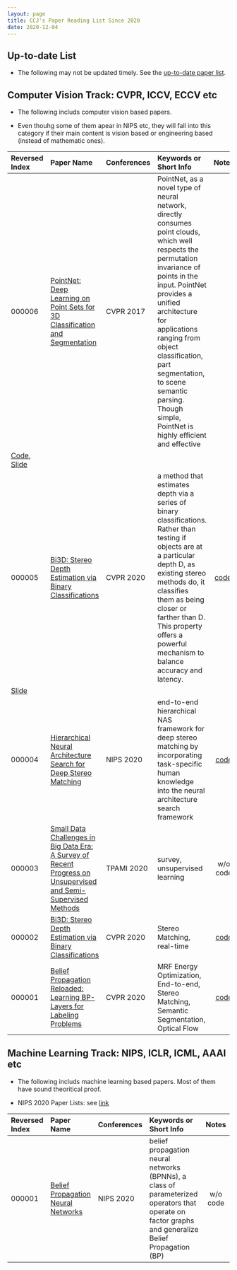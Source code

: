 ```yaml
---
layout: page
title: CCJ's Paper Reading List Since 2020
date: 2020-12-04
---
```


## Up-to-date List

- The following may not be updated timely. See the [up-to-date paper list](https://docs.google.com/document/d/1b-l2CFNit2_48byQi_7OiYX0HXB82kN6BcQa6arjkWo/edit?usp=sharing).

## Computer Vision Track: CVPR, ICCV, ECCV etc

- The following includs computer vision based papers. 

- Even thouhg some of them apear in NIPS etc, they will fall into this category if their main content is vision based or engineering based (instead of mathematic ones).
 

| Reversed Index | Paper Name | Conferences | Keywords or Short Info | Notes |
| :----| :----| :----| :---- | :----: |
|000006 | [PointNet: Deep Learning on Point Sets for 3D Classification and Segmentation](https://arxiv.org/pdf/1612.00593.pdf) | CVPR 2017 | PointNet, as a novel type of neural network, directly consumes point clouds, which well respects the permutation invariance of points in the input. PointNet provides a unified architecture for applications ranging from object classification, part segmentation, to scene semantic parsing. Though simple, PointNet is highly efficient and effective
|[Code](https://github.com/charlesq34/pointnet), [Slide](https://www.dropbox.com/s/75007o2e3kdcfdy/cvpr17_pointnet_slides.pdf?dl=0) |
|000005| [Bi3D: Stereo Depth Estimation via Binary Classifications](https://arxiv.org/pdf/2005.07274.pdf) | CVPR 2020 | a method that estimates depth via a series of binary classifications. Rather than testing if objects are at a particular depth D, as existing stereo methods do, it classifies them as being closer or farther than D. This property offers a powerful mechanism to balance accuracy and latency.| [code](https://github.com/NVlabs/Bi3D),
[Slide](https://www.dropbox.com/s/m0liv6ovsr5swyx/407-slides-Bi3D.pdf?dl=0) |
|000004| [Hierarchical Neural Architecture Search for Deep Stereo Matching](https://proceedings.neurips.cc/paper/2020/file/fc146be0b230d7e0a92e66a6114b840d-Paper.pdf) | NIPS 2020 | end-to-end hierarchical NAS framework for deep stereo matching by incorporating task-specific human knowledge into the neural architecture search framework | [code](https://github.com/XuelianCheng/LEAStereo)|
|000003| [Small Data Challenges in Big Data Era: A Survey of Recent Progress on Unsupervised and Semi-Supervised Methods](https://arxiv.org/pdf/1903.11260.pdf) | TPAMI 2020 | survey, unsupervised learning | w/o code|
|000002| [Bi3D: Stereo Depth Estimation via Binary Classifications](https://arxiv.org/pdf/2005.07274.pdf) | CVPR 2020 | Stereo Matching, real-time |[code](https://github.com/NVlabs/Bi3D)|
|000001| [Belief Propagation Reloaded: Learning BP-Layers for Labeling Problems](https://arxiv.org/pdf/2003.06258.pdf) | CVPR 2020 | MRF Energy Optimization, End-to-end, Stereo Matching, Semantic Segmentation, Optical Flow | [code](https://github.com/VLOGroup/bp-layers)|


## Machine Learning Track: NIPS, ICLR, ICML, AAAI etc

- The following includs machine learning based papers. Most of them have sound theoritical proof.


- NIPS 2020 Paper Lists: see [link](https://papers.nips.cc/paper/2020)


| Reversed Index | Paper Name | Conferences | Keywords or Short Info | Notes |
| :----| :----| :----| :---- | :----: |  
|000001| [Belief Propagation Neural Networks](https://papers.nips.cc/paper/2020/file/07217414eb3fbe24d4e5b6cafb91ca18-Paper.pdf) | NIPS 2020 | belief propagation neural networks (BPNNs), a class of parameterized operators that operate on factor graphs and generalize Belief Propagation (BP) | w/o code|

